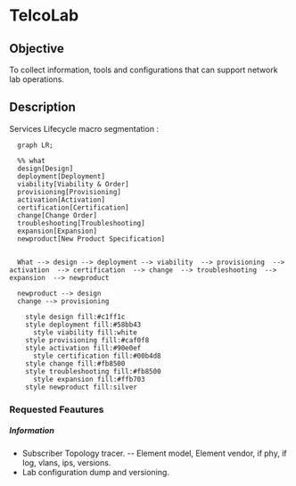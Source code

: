 # TelcoLab

## Objective 

To collect information, tools and configurations that can support network lab operations.

## Description

Services Lifecycle macro segmentation :
```mermaid
  graph LR;
  
  %% what
  design[Design]
  deployment[Deployment]
  viability[Viability & Order]
  provisioning[Provisioning]
  activation[Activation]
  certification[Certification]
  change[Change Order]
  troubleshooting[Troubleshooting]
  expansion[Expansion]
  newproduct[New Product Specification]
 
  
  What --> design --> deployment --> viability  --> provisioning  --> activation  --> certification  --> change  --> troubleshooting  --> expansion  --> newproduct

  newproduct --> design
  change --> provisioning

    style design fill:#c1ff1c
    style deployment fill:#58bb43
	  style viability fill:white
    style provisioning fill:#caf0f8
    style activation fill:#90e0ef
	  style certification fill:#00b4d8
    style change fill:#fb8500
    style troubleshooting fill:#fb8500
	  style expansion fill:#ffb703
    style newproduct fill:silver

```

### Requested Feautures
##### Information
- Subscriber Topology tracer.
-- Element model, Element vendor, if phy, if log, vlans, ips, versions.
- Lab configuration dump and versioning. 

